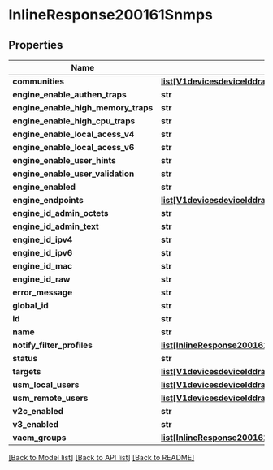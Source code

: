 # InlineResponse200161Snmps

## Properties
Name | Type | Description | Notes
------------ | ------------- | ------------- | -------------
**communities** | [**list[V1devicesdeviceIddraftDraftSnmpCommunities]**](V1devicesdeviceIddraftDraftSnmpCommunities.md) |  | [optional] 
**engine_enable_authen_traps** | **str** |  | [optional] 
**engine_enable_high_memory_traps** | **str** |  | [optional] 
**engine_enable_high_cpu_traps** | **str** |  | [optional] 
**engine_enable_local_acess_v4** | **str** |  | [optional] 
**engine_enable_local_acess_v6** | **str** |  | [optional] 
**engine_enable_user_hints** | **str** |  | [optional] 
**engine_enable_user_validation** | **str** |  | [optional] 
**engine_enabled** | **str** |  | [optional] 
**engine_endpoints** | [**list[V1devicesdeviceIddraftDraftSnmpEngineEndpoints]**](V1devicesdeviceIddraftDraftSnmpEngineEndpoints.md) |  | [optional] 
**engine_id_admin_octets** | **str** |  | [optional] 
**engine_id_admin_text** | **str** |  | [optional] 
**engine_id_ipv4** | **str** |  | [optional] 
**engine_id_ipv6** | **str** |  | [optional] 
**engine_id_mac** | **str** |  | [optional] 
**engine_id_raw** | **str** |  | [optional] 
**error_message** | **str** |  | [optional] 
**global_id** | **str** |  | [optional] 
**id** | **str** |  | [optional] 
**name** | **str** |  | [optional] 
**notify_filter_profiles** | [**list[InlineResponse200161NotifyFilterProfiles]**](InlineResponse200161NotifyFilterProfiles.md) |  | [optional] 
**status** | **str** |  | [optional] 
**targets** | [**list[V1devicesdeviceIddraftDraftSnmpTargets]**](V1devicesdeviceIddraftDraftSnmpTargets.md) |  | [optional] 
**usm_local_users** | [**list[V1devicesdeviceIddraftDraftSnmpUsmLocalUsers]**](V1devicesdeviceIddraftDraftSnmpUsmLocalUsers.md) |  | [optional] 
**usm_remote_users** | [**list[V1devicesdeviceIddraftDraftSnmpUsmRemoteUsers]**](V1devicesdeviceIddraftDraftSnmpUsmRemoteUsers.md) |  | [optional] 
**v2c_enabled** | **str** |  | [optional] 
**v3_enabled** | **str** |  | [optional] 
**vacm_groups** | [**list[InlineResponse200161VacmGroups]**](InlineResponse200161VacmGroups.md) |  | [optional] 

[[Back to Model list]](../README.md#documentation-for-models) [[Back to API list]](../README.md#documentation-for-api-endpoints) [[Back to README]](../README.md)

